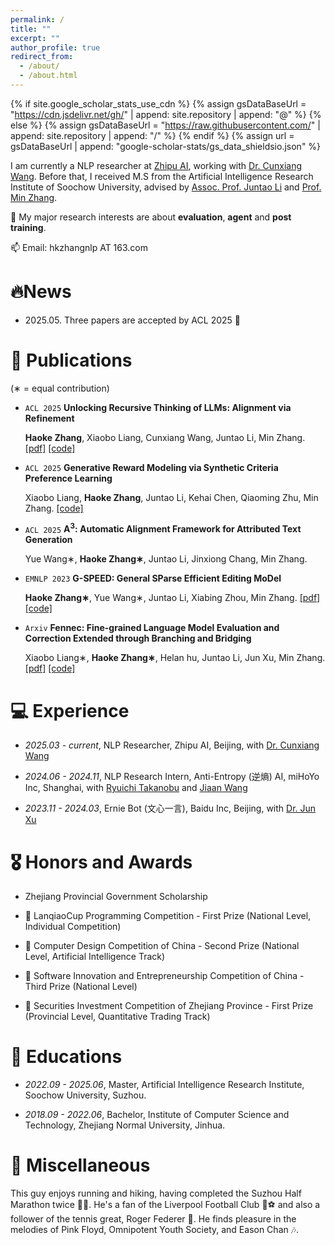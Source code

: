 ```yaml
---
permalink: /
title: ""
excerpt: ""
author_profile: true
redirect_from: 
  - /about/
  - /about.html
---
```


{% if site.google_scholar_stats_use_cdn %}
{% assign gsDataBaseUrl = "https://cdn.jsdelivr.net/gh/" | append: site.repository | append: "@" %}
{% else %}
{% assign gsDataBaseUrl = "https://raw.githubusercontent.com/" | append: site.repository | append: "/" %}
{% endif %}
{% assign url = gsDataBaseUrl | append: "google-scholar-stats/gs_data_shieldsio.json" %}

<span class='anchor' id='about-me'></span>

I am currently a NLP researcher at [Zhipu AI](https://www.zhipuai.cn), working with [Dr. Cunxiang Wang](https://wangcunxiang.github.io). Before that, I received M.S from the Artificial Intelligence Research Institute of Soochow University, advised by [Assoc. Prof. Juntao Li](https://lijuntaopku.github.io/) and [Prof. Min Zhang](https://scholar.google.com/citations?hl=zh-CN&user=CncXH-YAAAAJ).

🤔 My major research interests are about **evaluation**, **agent** and **post training**.

📫 Email: hkzhangnlp AT 163.com

# 🔥News

- 2025.05. Three papers are accepted by ACL 2025 🎉

# 📝 Publications 
  
(∗ = equal contribution)

- ``ACL 2025`` **Unlocking Recursive Thinking of LLMs: Alignment via Refinement**

  **Haoke Zhang**, Xiaobo Liang, Cunxiang Wang, Juntao Li, Min Zhang. [[pdf]](https://arxiv.org/abs/2506.06009) [[code]](https://github.com/Banner-Z/ASCENT)

- ``ACL 2025`` **Generative Reward Modeling via Synthetic Criteria Preference Learning**

  Xiaobo Liang, **Haoke Zhang**, Juntao Li, Kehai Chen, Qiaoming Zhu, Min Zhang. [[code]](https://github.com/dropreg/Fennec)

- ``ACL 2025`` **A<sup>3</sup>: Automatic Alignment Framework for Attributed Text Generation**

  Yue Wang∗, **Haoke Zhang∗**, Juntao Li, Jinxiong Chang, Min Zhang.

- ``EMNLP 2023`` **G-SPEED: General SParse Efficient Editing MoDel**

  **Haoke Zhang∗**, Yue Wang∗, Juntao Li, Xiabing Zhou, Min Zhang. [[pdf]](https://aclanthology.org/2023.findings-emnlp.142.pdf) [[code]](https://github.com/Banner-Z/G-SPEED)

- ``Arxiv`` **Fennec: Fine-grained Language Model Evaluation and Correction Extended through Branching and Bridging**

  Xiaobo Liang∗, **Haoke Zhang∗**, Helan hu, Juntao Li, Jun Xu, Min Zhang. [[pdf]](https://arxiv.org/pdf/2405.12163) [[code]](https://github.com/dropreg/Fennec)

# 💻 Experience

- *2025.03 - current*, NLP Researcher, Zhipu AI, Beijing, with [Dr. Cunxiang Wang](https://wangcunxiang.github.io)

- *2024.06 - 2024.11*, NLP Research Intern, Anti-Entropy (逆熵) AI, miHoYo Inc, Shanghai, with [Ryuichi Takanobu](https://truthless11.github.io/) and [Jiaan Wang](https://wangjiaan.cn/)

- *2023.11 - 2024.03*, Ernie Bot (文心一言), Baidu Inc, Beijing, with [Dr. Jun Xu](https://openreview.net/profile?id=~Jun_Xu9)

# 🎖 Honors and Awards

- Zhejiang Provincial Government Scholarship

- 🥇 LanqiaoCup Programming Competition - First Prize (National Level, Individual Competition)

- 🥈 Computer Design Competition of China - Second Prize (National Level, Artificial Intelligence Track)

- 🥉 Software Innovation and Entrepreneurship Competition of China - Third Prize (National Level)

- 🥇 Securities Investment Competition of Zhejiang Province - First Prize (Provincial Level, Quantitative Trading Track)

# 📖 Educations

- *2022.09 - 2025.06*, Master, Artificial Intelligence Research Institute, Soochow University, Suzhou.

- *2018.09 - 2022.06*, Bachelor, Institute of Computer Science and Technology, Zhejiang Normal University, Jinhua. 

# 🎁 Miscellaneous
This guy enjoys running and hiking, having completed the Suzhou Half Marathon twice 🏃‍♂️. He's a fan of the Liverpool Football Club 🔴⚽ and also a follower of the tennis great, Roger Federer 🎾. He finds pleasure in the melodies of Pink Floyd, Omnipotent Youth Society, and Eason Chan 🎶.
